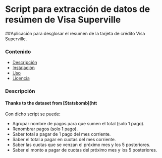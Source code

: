 # Script para extracción de datos de resúmen de Visa Superville
##Aplicación para desglosar el resumen de la tarjeta de crédito Visa Superville.
### Contenido
- [Descripción](#descripcion)
- [Instalación](#instalacion)
- [Uso](#uso)
- [Licencia](#licencia)

### Descripción <a name="descripcion"></a>
#### Thanks to the dataset from [Statsbomb](htt

Con dicho script se puede:
* Agrupar nombre de pagos para que sumen el total (solo 1 pago).
* Renombrar pagos (solo 1 pago).
* Saber total a pagar de 1 pago del mes corriente.
* Saber el total a pagar en cuotas del mes corriente.
* Saber las cuotas que se venzan el próximo mes y los 5 posteriores.
* Saber el monto a pagar de cuotas del próximo mes y los 5 posteriores.

